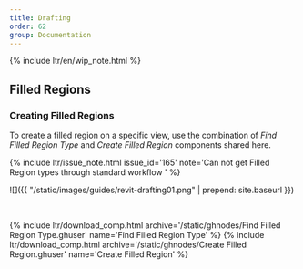 ```yaml
---
title: Drafting
order: 62
group: Documentation
---
```


{% include ltr/en/wip_note.html %}

## Filled Regions

### Creating Filled Regions

To create a filled region on a specific view, use the combination of *Find Filled Region Type* and *Create Filled Region* components shared here.

{% include ltr/issue_note.html issue_id='165' note='Can not get Filled Region types through standard workflow ' %}

![]({{ "/static/images/guides/revit-drafting01.png" | prepend: site.baseurl }})

&nbsp;

{% include ltr/download_comp.html archive='/static/ghnodes/Find Filled Region Type.ghuser' name='Find Filled Region Type' %}
{% include ltr/download_comp.html archive='/static/ghnodes/Create Filled Region.ghuser' name='Create Filled Region' %}
